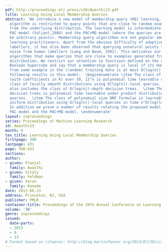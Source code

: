 ```yaml
---
pdf: http://proceedings.mlr.press/v30/Awasthi13.pdf
title: Learning Using Local Membership Queries
abstract: 'We introduce a new model of membership query (MQ) learning, where the learning
  algorithm is restricted to query points that are close to random examples drawn
  from the underlying distribution. The learning model is intermediate between the
  PAC model (Valiant,1984) and the PAC+MQ model (where the queries are allowed to
  be arbitrary points). Membership query algorithms are not popular among machine
  learning practitioners. Apart from the obvious difficulty of adaptively querying
  labellers, it has also been observed that querying unnatural points leads to increased
  noise from human labellers (Lang and Baum, 1992). This motivates our study of learning
  algorithms that make queries that are close to examples generated from the data
  distribution. We restrict our attention to functions defined on the n-dimensional
  Boolean hypercube and say that a membership query is local if its Hamming distance
  from some example in the (random) training data is at most O(log(n)). We show the
  following results in this model:  \beginenumerate \item The class of sparse polynomials
  (with coefficients in R) over {0, 1}^n is polynomial time learnable under a large
  class of locally smooth distributions using O(log(n))-local queries. This class
  also includes the class of O(log(n))-depth decision trees.  \item The class of polynomial-sized
  decision trees is polynomial time learnable under product distributions using O(log(n))-local
  queries.  \item The class of polynomial size DNF formulas is learnable under the
  uniform distribution using O(log(n))-local queries in time n^O(log(log(n))).  \item
  In addition we prove a number of results relating the proposed model to the traditional
  PAC model and the PAC+MQ model. \endenumerate'
layout: inproceedings
series: Proceedings of Machine Learning Research
id: Awasthi13
month: 0
tex_title: Learning Using Local Membership Queries
firstpage: 398
lastpage: 431
page: 398-431
sections: 
author:
- given: Pranjal
  family: Awasthi
- given: Vitaly
  family: Feldman
- given: Varun
  family: Kanade
date: 2013-06-13
address: Princeton, NJ, USA
publisher: PMLR
container-title: Proceedings of the 26th Annual Conference on Learning Theory
volume: '30'
genre: inproceedings
issued:
  date-parts:
  - 2013
  - 6
  - 13
# Format based on citeproc: http://blog.martinfenner.org/2013/07/30/citeproc-yaml-for-bibliographies/
---
```

